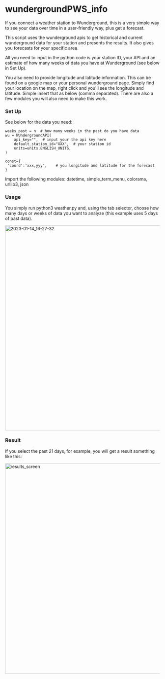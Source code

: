 # wundergroundPWS_info

If you connect a weather station to Wunderground, this is a very simple way to see your data over time in a user-friendly way, plus get a forecast.

This script uses the wunderground apis to get historical and current wunderground data for your station and presents the results.  It also gives you forecasts for your specific area.

All you need to input in the python code is your station ID, your API and an estimate of how many weeks of data you have at Wunderground (see below in Set Up).

You also need to provide longitude and latitude information.  This can be found on a google map or your personal wunderground page.  Simply find your location on the map, right click and you'll see the longitude and latitude.  Simple insert that as below (comma separated). There are also a few modules you will also need to make this work.

### Set Up

See below for the data you need:

    weeks_past = n  # how many weeks in the past do you have data
    wu = WUndergroundAPI(
        api_key="",  # input your the api key here
        default_station_id="XXX",  # your station id
        units=units.ENGLISH_UNITS,
    )
	
	const={
	 'coord':'xxx,yyy',    # you longitude and latitude for the forecast
	}
	

Import the following modules: datetime, simple_term_menu, colorama, urllib3, json

### Usage

You simply run python3 weather.py and, using the tab selector, choose how many days or weeks of data you want to analyze (this example uses 5 days of past data). 

<img width="665" alt="2023-01-14_16-27-32" src="https://user-images.githubusercontent.com/1487109/212503057-a510ba60-c9e4-4cd0-8c4d-e5e731c3b3ea.png">

### Result

If you select the past 21 days, for example, you will get a result something like this:

<img width="683" alt="results_screen" src="https://user-images.githubusercontent.com/1487109/211218144-5b61b728-6748-4e8f-9396-1f53fd3089ec.png">
